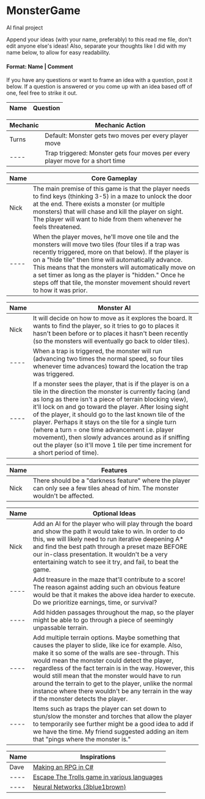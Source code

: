 # MonsterGame
AI final project

Append your ideas (with your name, preferably) to this read me file, don't edit anyone else's ideas!  Also, separate your thoughts like I did with my name below, to allow for easy readability.

#### Format: Name | Comment

If you have any questions or want to frame an idea with a question, post it below.
If a question is answered or you come up with an idea based off of one, feel free to strike it out.

| Name | Question |
| --- | --- |

| Mechanic | Mechanic Action |
| --- | --- |
Turns | Default: Monster gets two moves per every player move
---- | Trap triggered: Monster gets four moves per every player move for a short time

| Name | Core Gameplay |
| --- | --- |
Nick | The main premise of this game is that the player needs to find keys (thinking 3-5) in a maze to unlock the door at the end.  There exists a monster (or multiple monsters) that will chase and kill the player on sight.  The player will want to hide from them whenever he feels threatened.
----| When the player moves, he'll move one tile and the monsters will move two tiles (four tiles if a trap was recently triggered, more on that below).  If the player is on a "hide tile" then time will automatically advance.  This means that the monsters will automatically move on a set timer as long as the player is "hidden."  Once he steps off that tile, the monster movement should revert to how it was prior. |

| Name | Monster AI |
| --- | --- |
Nick | It will decide on how to move as it explores the board.  It wants to find the player, so it tries to go to places it hasn't been before or to places it hasn't been recently (so the monsters will eventually go back to older tiles).
----| When a trap is triggered, the monster will run (advancing two times the normal speed, so four tiles whenever time advances) toward the location the trap was triggered.
----| If a monster sees the player, that is if the player is on a tile in the direction the monster is currently facing (and as long as there isn't a piece of terrain blocking view), it'll lock on and go toward the player.  After losing sight of the player, it should go to the last known tile of the player.  Perhaps it stays on the tile for a single turn (where a turn = one time advancement i.e. player movement), then slowly advances around as if sniffing out the player (so it'll move 1 tile per time increment for a short period of time).

| Name | Features |
| --- | --- |
Nick | There should be a "darkness feature" where the player can only see a few tiles ahead of him.  The monster wouldn't be affected.

| Name | Optional Ideas |
| --- | --- |
Nick | Add an AI for the player who will play through the board and show the path it would take to win.  In order to do this, we will likely need to run iterative deepening A* and find the best path through a preset maze BEFORE our in-class presentation.  It wouldn't be a very entertaining watch to see it try, and fail, to beat the game.
----| Add treasure in the maze that'll contribute to a score! The reason against adding such an obvious feature would be that it makes the above idea harder to execute.  Do we prioritize earnings, time, or survival?
----| Add hidden passages throughout the map, so the player might be able to go through a piece of seemingly unpassable terrain.
----| Add multiple terrain options.  Maybe something that causes the player to slide, like ice for example.  Also, make it so some of the walls are see-through.  This would mean the monster could detect the player, regardless of the fact terrain is in the way.  However, this would still mean that the monster would have to run around the terrain to get to the player, unlike the normal instance where there wouldn't be any terrain in the way if the monster detects the player.
----| Items such as traps the player can set down to stun/slow the monster and torches that allow the player to temporarily see further might be a good idea to add if we have the time.  My friend suggested adding an item that "pings where the monster is."

| Name | Inspirations |
| --- | --- |
Dave | [Making an RPG in C#](https://www.reddit.com/r/gamedev/comments/7uq8gb/i_wanted_to_make_a_rpg_and_learn_c_i_found_this/)
---- | [Escape The Trolls game in various languages](https://www.reddit.com/r/dailyprogrammer/comments/4vrb8n/weekly_25_escape_the_trolls/)
---- | [Neural Networks (3blue1brown)](https://www.youtube.com/playlist?list=PLZHQObOWTQDNU6R1_67000Dx_ZCJB-3pi)
